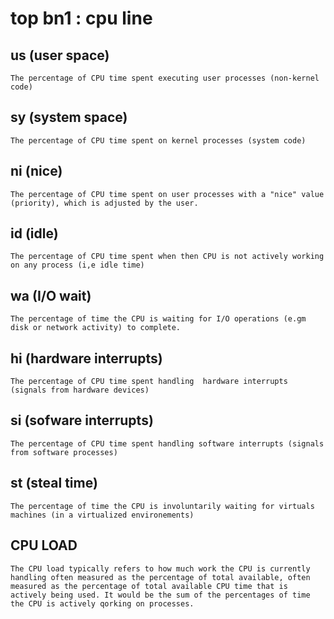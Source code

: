 # top bn1 : cpu line

## us (user space)
    The percentage of CPU time spent executing user processes (non-kernel code)

## sy (system space)
    The percentage of CPU time spent on kernel processes (system code)

## ni (nice)
    The percentage of CPU time spent on user processes with a "nice" value (priority), which is adjusted by the user.

## id (idle)
    The percentage of CPU time spent when then CPU is not actively working on any process (i,e idle time)

## wa (I/O wait)
    The percentage of time the CPU is waiting for I/O operations (e.gm disk or network activity) to complete.

## hi (hardware interrupts)
    The percentage of CPU time spent handling  hardware interrupts (signals from hardware devices)

## si (sofware interrupts)
    The percentage of CPU time spent handling software interrupts (signals from software processes)
    
## st (steal time)
    The percentage of time the CPU is involuntarily waiting for virtuals machines (in a virtualized environements)

## CPU LOAD
    The CPU load typically refers to how much work the CPU is currently handling often measured as the percentage of total available, often measured as the percentage of total available CPU time that is actively being used. It would be the sum of the percentages of time the CPU is actively qorking on processes.
